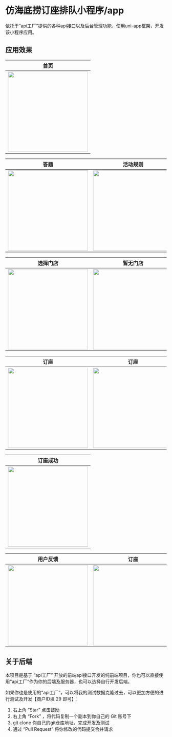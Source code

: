 # 仿海底捞订座排队小程序/app

依托于“api工厂”提供的各种api接口以及后台管理功能，使用uni-app框架，开发该小程序应用。

## 应用效果

| 首页
| :------:
| <img src="https://dcdn.it120.cc/2022/09/18/3c7798f5-c1dc-487a-a6bb-1dab4eda28d0.png" width="250px">

| 答题 | 活动规则
| :------: | :------: |
| <img src="https://dcdn.it120.cc/2022/09/20/1c7aab5a-d129-44b8-9240-9c52b9aa2190.png" width="250px"> | <img src="https://dcdn.it120.cc/2022/09/20/c6f47b07-59e2-46f1-9607-1cae3fa04f23.png" width="250px"> |

| 选择门店 | 暂无门店
| :------: | :------: |
| <img src="https://dcdn.it120.cc/2022/09/23/f652109e-b598-4eb2-b4d9-0c6cbdc32495.png" width="250px"> | <img src="https://dcdn.it120.cc/2022/09/23/814e4cf5-6c05-444d-b89c-f5ea9e0e5c92.png" width="250px"> |

| 订座 | 订座
| :------: | :------: |
| <img src="https://dcdn.it120.cc/2022/09/23/1a3a28be-4eae-435f-8aa2-c5913c7d9681.png" width="250px"> | <img src="https://dcdn.it120.cc/2022/09/23/74fb51ac-c78b-4ad5-b7f6-37a210255933.png" width="250px"> |

| 订座成功
| :------:
| <img src="https://dcdn.it120.cc/2022/09/23/b77d3177-5ef7-4d9e-9804-0a7a6a0f4a62.png" width="250px">

| 用户反馈 | 订座
| :------: | :------: |
| <img src="https://dcdn.it120.cc/2022/09/23/c8512fe5-87ce-4af2-b506-509932ac4668.png" width="250px"> | <img src="https://dcdn.it120.cc/2022/09/23/5bac846d-d9a5-48e9-b965-e60f69a33f85.png" width="250px"> |

## 关于后端

本项目是基于 “api工厂” 开放的前端api接口开发的纯前端项目，你也可以直接使用“api工厂”作为你的后端及服务器，也可以选择自行开发后端。

如果你也是使用的“api工厂”，可以将我的测试数据克隆过去，可以更加方便的进行测试及开发【商户ID填 29 即可】：

1. 右上角 “Star” 点击鼓励
2. 右上角 “Fork” ，将代码复制一个副本到你自己的 Git 账号下
3. git clone 你自己的git仓库地址，完成开发及测试
4. 通过 “Pull Request” 将你修改的代码提交合并请求
